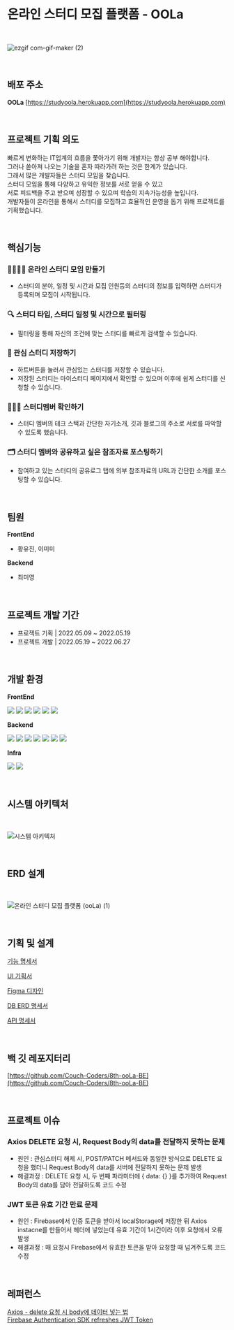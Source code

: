 # **온라인 스터디 모집 플랫폼 - OOLa**

<br>

![ezgif com-gif-maker (2)](https://user-images.githubusercontent.com/85479957/177087081-95a16e09-0c0e-4c5d-b98c-681ec67963a4.gif)

<br>

## **배포 주소**

**OOLa** [https://studyoola.herokuapp.com](https://studyoola.herokuapp.com)

<br>

## **프로젝트 기획 의도**

빠르게 변화하는 IT업계의 흐름을 쫓아가기 위해 개발자는 항상 공부 해야합니다.
<br>
그러나 쏟아져 나오는 기술을 혼자 따라가려 하는 것은 한계가 있습니다.
<br>
그래서 많은 개발자들은 스터디 모임을 찾습니다.
<br>
스터디 모임을 통해 다양하고 유익한 정보를 서로 얻을 수 있고
<br>
서로 피드백을 주고 받으며 성장할 수 있으며 학습의 지속가능성을 높입니다.
<br>
개발자들이 온라인을 통해서 스터디를 모집하고 효율적인 운영을 돕기 위해 프로젝트를 기획했습니다.

<br>

## **핵심기능**

### **👩‍💻🧑‍💻 온라인 스터디 모임 만들기**

- 스터디의 분야, 일정 및 시간과 모집 인원등의 스터디의 정보를 입력하면 스터디가 등록되며 모집이 시작됩니다.

### **🔍 스터디 타입, 스터디 일정 및 시간으로 필터링**

- 필터링을 통해 자신의 조건에 맞는 스터디를 빠르게 검색할 수 있습니다.

### **🧡 관심 스터디 저장하기**

- 하트버튼을 눌러서 관심있는 스터디를 저장할 수 있습니다.
- 저장된 스터디는 마이스터디 페이지에서 확인할 수 있으며 이후에 쉽게 스터디를 신청할 수 있습니다.

### **🙋‍♀️🙋 스터디멤버 확인하기**

- 스터디 멤버의 테크 스택과 간단한 자기소개, 깃과 블로그의 주소로 서로를 파악할 수 있도록 했습니다.

### **🗂 스터디 멤버와 공유하고 싶은 참조자료 포스팅하기**

- 참여하고 있는 스터디의 공유로그 탭에 외부 참조자료의 URL과 간단한 소개를 포스팅할 수 있습니다.

<br>

## **팀원**

**FrontEnd**

- 황유진, 이미미

**Backend**

- 최미영

<br>

## **프로젝트 개발 기간**

- 프로젝트 기획 | 2022.05.09 ~ 2022.05.19
- 프로젝트 개발 | 2022.05.19 ~ 2022.06.27

<br>

## **개발 환경**

**FrontEnd**

<p>

<img src="https://img.shields.io/badge/javascript-F7DF1E?style=flat-square&logo=javascript&logoColor=white"/>
<img src="https://img.shields.io/badge/react-61DAFB?style=flat-square&logo=react&logoColor=white"/>
<img src="https://img.shields.io/badge/React Router-CA4245?style=flat-square&logo=React Router&logoColor=white"/>
<img src="https://img.shields.io/badge/styled-components-DB7093?style=flat-square&logo=styled-components&logoColor=white"/>
<img src="https://img.shields.io/badge/Ant Design -0170FE?style=flat-square&logo=Ant Design&logoColor=white"/>
<img src="https://img.shields.io/badge/Firebase-FFCA28?style=flat-square&logo=Firebase&logoColor=white"/>

</p>

**Backend**

<p>

<img src="https://img.shields.io/badge/Spring-6DB33F?style=flat-square&logo=Spring&logoColor=white"/>
<img src="https://img.shields.io/badge/Spring Boot -6DB33F?style=flat-square&logo=Spring Boot&logoColor=white"/>
<img src="https://img.shields.io/badge/SpringSecurity-6DB33F?style=flat-square&logo=SpringSecurity&logoColor=white"/>
<img src="https://img.shields.io/badge/Data JPA-6DB33F?style=flat-square&logo=&logoColor=white"/>
<img src="https://img.shields.io/badge/Query DSL-0769AD?style=flat-square&logo=&logoColor=white"/>
<img src="https://img.shields.io/badge/PostgreSQL -4479A1?style=flat-square&logo=PostgreSQL&logoColor=white"/>
<img src="https://img.shields.io/badge/FirebaseOauth-4285F4?style=flat-square&logo=Firebase&logoColor=white"/>

</p>

**Infra**

<p>

<img src="https://img.shields.io/badge/Heroku -4479A1?style=flat-square&logo=Heroku&logoColor=white"/>
<img src="https://img.shields.io/badge/Github Actions-4285F4?style=flat-square&logo=Github Actions&logoColor=white"/>

</p>

<br>

## **시스템 아키텍처**

<br>

![시스템 아키텍처](https://user-images.githubusercontent.com/42866800/176840686-f0665ef6-b7e9-4dac-969d-108e065b7c12.png)

<br>

## **ERD 설계**

<br>

![온라인 스터디 모집 플랫폼 (ooLa) (1)](https://user-images.githubusercontent.com/85479957/177089118-006b3a79-a6c8-4081-97c2-ad99bfa56d8a.png)

<br>


## **기획 및 설계**

[기능 명세서](https://www.notion.so/ooLa-1389c563c730413583f7b612d9235bee)

[UI 기획서](https://whimsical.com/project-oola-TNbwpCqE3crQ1BD3k5pTKn)

[Figma 디자인](https://www.figma.com/file/MvD49HcDMRc3kuGUIwezXx/project-ooLa?node-id=0%3A1)

[DB ERD 명세서](https://www.notion.so/ERD-21da4ff688b044578199a3675014ec0f)

[API 명세서](https://unique-wandflower-4cc.notion.site/ooLa-API-16f4146dab7946eb8770ed6804d122d3)

<br>

## **백 깃 레포지터리**

[https://github.com/Couch-Coders/8th-ooLa-BE](https://github.com/Couch-Coders/8th-ooLa-BE)

<br>

## **프로젝트 이슈**

### **Axios DELETE 요청 시, Request Body의 data를 전달하지 못하는 문제**

- 원인 : 관심스터디 해제 시, POST/PATCH 메서드와 동일한 방식으로 DELETE 요청을 했더니 Request Body의 data를 서버에 전달하지 못하는 문제 발생
- 해결과정 : DELETE 요청 시, 두 번째 파라미터에 { data: {} }를 추가하여 Request Body의 data를 담아 전달하도록 코드 수정

### **JWT 토큰 유효 기간 만료 문제**
- 원인 : Firebase에서 인증 토큰을 받아서 localStorage에 저장한 뒤 Axios instacne를 만들어서 헤더에 넣었는데 유효 기간이 1시간이라 이후 요청에서 오류 발생
- 해결과정 : 매 요청시 Firebase에서 유효한 토큰을 받아 요청할 때 넘겨주도록 코드 수정

<br>

## **레퍼런스**

[Axios - delete 요청 시 body에 데이터 넣는 법](https://velog.io/@bigbrothershin/Axios-delete-%EC%9A%94%EC%B2%AD-%EC%8B%9C-body%EC%97%90-%EB%8D%B0%EC%9D%B4%ED%84%B0-%EB%84%A3%EB%8A%94-%EB%B2%95)
<br>
[Firebase Authentication SDK refreshes JWT Token](https://stackoverflow.com/questions/62573086/firebase-auth-getidtoken-on-every-fetch-or-set-cookie)
